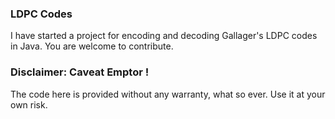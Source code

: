 ### LDPC Codes

I have started a project for encoding and decoding Gallager's LDPC codes in Java. You are welcome to contribute.

### Disclaimer: Caveat Emptor !

The code here is provided without any warranty, what so ever.
Use it at your own risk.